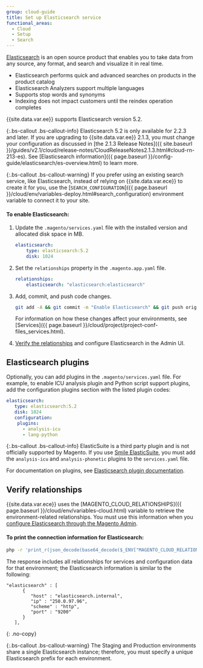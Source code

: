 ```yaml
---
group: cloud-guide
title: Set up Elasticsearch service
functional_areas:
  - Cloud
  - Setup
  - Search
---
```


[Elasticsearch](https://www.elastic.co) is an open source product that enables you to take data from any source, any format, and search and visualize it in real time.

*   Elasticsearch performs quick and advanced searches on products in the product catalog
*   Elasticsearch Analyzers support multiple languages
*   Supports stop words and synonyms
*   Indexing does not impact customers until the reindex operation completes

{{site.data.var.ee}} supports Elasticsearch version 5.2.

{:.bs-callout .bs-callout-info}
Elasticsearch 5.2 is only available for 2.2.3 and later. If you are upgrading to {{site.data.var.ee}} 2.1.3, you must change your configuration as discussed in [the 2.1.3 Release Notes]({{ site.baseurl }}/guides/v2.1/cloud/release-notes/CloudReleaseNotes2.1.3.html#cloud-rn-213-es). See [Elasticsearch information]({{ page.baseurl }}/config-guide/elasticsearch/es-overview.html) to learn more.

{:.bs-callout .bs-callout-warning}
If you prefer using an existing search service, like Elasticsearch, instead of relying on {{site.data.var.ece}} to create it for you, use the [`SEARCH_CONFIGURATION`]({{ page.baseurl }}/cloud/env/variables-deploy.html#search_configuration) environment variable to connect it to your site.

#### To enable Elasticsearch:

1.  Update the `.magento/services.yaml` file with the installed version and allocated disk space in MB.

    ```yaml
    elasticsearch:
        type: elasticsearch:5.2
        disk: 1024
    ```

1.  Set the `relationships` property in the `.magento.app.yaml` file.

    ```yaml
    relationships:
        elasticsearch: "elasticsearch:elasticsearch"
    ```

1.  Add, commit, and push code changes.

    ```bash
    git add -A && git commit -m "Enable Elasticsearch" && git push origin <branch name>
    ```

    For information on how these changes affect your environments, see [Services]({{ page.baseurl }}/cloud/project/project-conf-files_services.html).

1.  [Verify the relationships](#verify-relationships) and configure Elasticsearch in the Admin UI.

## Elasticsearch plugins

Optionally, you can add plugins in the `.magento/services.yaml` file. For example, to enable ICU analysis plugin and Python script support plugins, add the configuration plugins section with the listed plugin codes:

```yaml
elasticsearch:
   type: elasticsearch:5.2
   disk: 1024
   configuration:
    plugins:
      - analysis-icu
      - lang-python
```

{:.bs-callout .bs-callout-info}
ElasticSuite is a third party plugin and is not officially supported by Magento. If you use [Smile ElasticSuite](https://github.com/Smile-SA/elasticsuite), you must add the `analysis-icu` and `analysis-phonetic` plugins to the `services.yaml` file.

For documentation on plugins, see [Elasticsearch plugin documentation](https://www.elastic.co/guide/en/elasticsearch/plugins/5.2/index.html).

## Verify relationships

{{site.data.var.ece}} uses the [MAGENTO_CLOUD_RELATIONSHIPS]({{ page.baseurl }}/cloud/env/variables-cloud.html) variable to retrieve the environment-related relationships. You must use this information when you [configure Elasticsearch through the Magento Admin]({{page.baseurl}}/config-guide/elasticsearch/configure-magento.html).

#### To print the connection information for Elasticsearch:

```bash
php -r 'print_r(json_decode(base64_decode($_ENV["MAGENTO_CLOUD_RELATIONSHIPS"])));'
```

The response includes all relationships for services and configuration data for that environment; the Elasticsearch information is similar to the following:

```terminal
"elasticsearch" : [
      {
         "host" : "elasticsearch.internal",
         "ip" : "250.0.97.96",
         "scheme" : "http",
         "port" : "9200"
      }
   ],
```
{: .no-copy}

{:.bs-callout .bs-callout-warning}
The Staging and Production environments share a single Elasticsearch instance; therefore, you must specify a unique Elasticsearch prefix for each environment.
